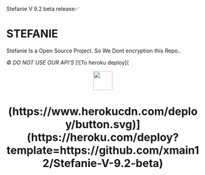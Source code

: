 Stefanie V 9.2 beta release✅

# STEFANIE
Stefanie Is a Open Source Project.
So We Dont encryption this Repo..

*©️ DO NOT USE OUR API'S*
[![To heroku deploy](<div align="center">

  <img src="https://telegra.ph/file/713e74c1a7ec2948e06c3.jpg" width="50" height="50">

  <h1>(https://www.herokucdn.com/deploy/button.svg)](https://heroku.com/deploy?template=https://github.com/xmain12/Stefanie-V-9.2-beta)</h1>

